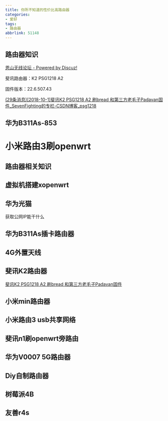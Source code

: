 ```yaml
---
title: 你所不知道的性价比高路由器
categories:
- 爱好
tags:
- 路由器
abbrlink: 51148
---
```


## 路由器知识

[恩山无线论坛 - Powered by Discuz!](https://www.right.com.cn/forum/index.php)

斐讯路由器：K2 PSG1218 A2

固件版本：22.6.507.43

[(29条消息)[2018-10-1]斐讯K2 PSG1218 A2 刷bread 和第三方老毛子Padavan固件_SevenFighting的专栏-CSDN博客_psg1218](https://blog.csdn.net/bingyu880101/article/details/82915433)

## 华为B311As-853





# 小米路由3刷openwrt





## 路由器相关知识



## 虚拟机搭建xopenwrt



## 华为光猫

获取公网IP能干什么



## 华为B311As插卡路由器







## 4G外置天线





## 斐讯K2路由器

[斐讯K2 PSG1218 A2 刷bread 和第三方老毛子Padavan固件](https://blog.csdn.net/bingyu880101/article/details/82915433)





## 小米min路由器





## 小米路由3 usb共享网络





## 斐讯n1刷openwrt旁路由  





## 华为V0007 5G路由器







## Diy自制路由器







## 树莓派4B





## 友善r4s





